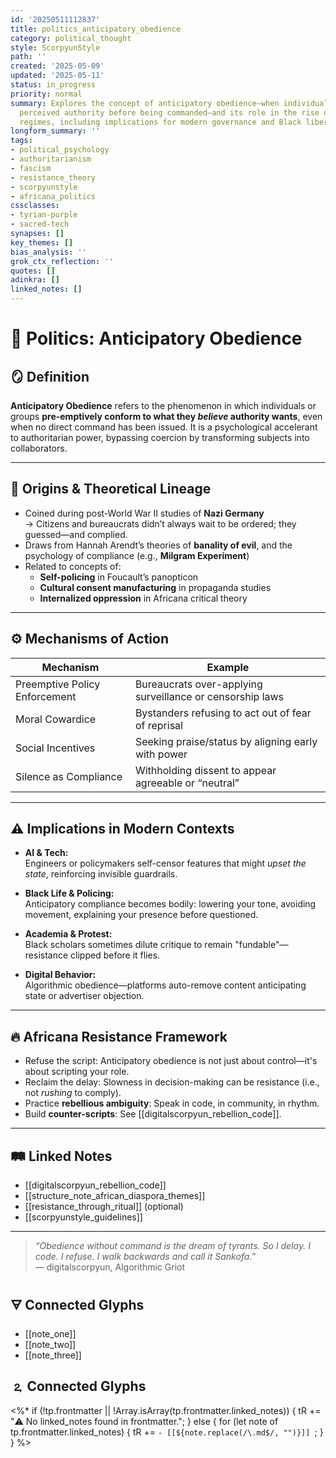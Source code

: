 ```yaml
---
id: '20250511112837'
title: politics_anticipatory_obedience
category: political_thought
style: ScorpyunStyle
path: ''
created: '2025-05-09'
updated: '2025-05-11'
status: in_progress
priority: normal
summary: Explores the concept of anticipatory obedience—when individuals comply with
  perceived authority before being commanded—and its role in the rise of authoritarian
  regimes, including implications for modern governance and Black liberation thought.
longform_summary: ''
tags:
- political_psychology
- authoritarianism
- fascism
- resistance_theory
- scorpyunstyle
- africana_politics
cssclasses:
- tyrian-purple
- sacred-tech
synapses: []
key_themes: []
bias_analysis: ''
grok_ctx_reflection: ''
quotes: []
adinkra: []
linked_notes: []
---
```



# 🧠 Politics: Anticipatory Obedience

## 🪞 Definition

**Anticipatory Obedience** refers to the phenomenon in which individuals or groups **pre-emptively conform to what they *believe* authority wants**, even when no direct command has been issued. It is a psychological accelerant to authoritarian power, bypassing coercion by transforming subjects into collaborators.

---

## 🧬 Origins & Theoretical Lineage

- Coined during post-World War II studies of **Nazi Germany**  
  → Citizens and bureaucrats didn’t always wait to be ordered; they guessed—and complied.  
- Draws from Hannah Arendt’s theories of **banality of evil**, and the psychology of compliance (e.g., **Milgram Experiment**)
- Related to concepts of:
  - **Self-policing** in Foucault’s panopticon
  - **Cultural consent manufacturing** in propaganda studies
  - **Internalized oppression** in Africana critical theory

---

## ⚙️ Mechanisms of Action

| Mechanism                 | Example                                                  |
|---------------------------|----------------------------------------------------------|
| Preemptive Policy Enforcement | Bureaucrats over-applying surveillance or censorship laws |
| Moral Cowardice              | Bystanders refusing to act out of fear of reprisal      |
| Social Incentives            | Seeking praise/status by aligning early with power      |
| Silence as Compliance        | Withholding dissent to appear agreeable or “neutral”     |

---

## ⚠️ Implications in Modern Contexts

- **AI & Tech:**  
  Engineers or policymakers self-censor features that might *upset the state*, reinforcing invisible guardrails.

- **Black Life & Policing:**  
  Anticipatory compliance becomes bodily: lowering your tone, avoiding movement, explaining your presence before questioned.

- **Academia & Protest:**  
  Black scholars sometimes dilute critique to remain "fundable"—resistance clipped before it flies.

- **Digital Behavior:**  
  Algorithmic obedience—platforms auto-remove content anticipating state or advertiser objection.

---

## 🔥 Africana Resistance Framework

- Refuse the script: Anticipatory obedience is not just about control—it's about scripting your role.  
- Reclaim the delay: Slowness in decision-making can be resistance (i.e., not *rushing* to comply).  
- Practice **rebellious ambiguity**: Speak in code, in community, in rhythm.  
- Build **counter-scripts**: See [[digitalscorpyun_rebellion_code]].

---

## 🛤️ Linked Notes

- [[digitalscorpyun_rebellion_code]]  
- [[structure_note_african_diaspora_themes]]  
- [[resistance_through_ritual]] (optional)  
- [[scorpyunstyle_guidelines]]

---

> _“Obedience without command is the dream of tyrants. So I delay. I code. I refuse. I walk backwards and call it Sankofa.”_  
> — digitalscorpyun, Algorithmic Griot

## 🜃 Connected Glyphs
- [[note_one]]
- [[note_two]]
- [[note_three]]
## 🄃 Connected Glyphs

<%*
if (!tp.frontmatter || !Array.isArray(tp.frontmatter.linked_notes)) {
  tR += "⚠️ No linked_notes found in frontmatter.";
} else {
  for (let note of tp.frontmatter.linked_notes) {
    tR += `- [[${note.replace(/\.md$/, "")}]]
`;
  }
}
%>
